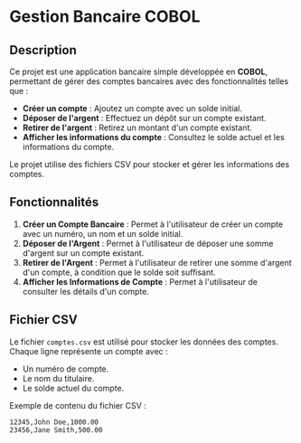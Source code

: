 
# Gestion Bancaire COBOL

## Description

Ce projet est une application bancaire simple développée en **COBOL**, permettant de gérer des comptes bancaires avec des fonctionnalités telles que :

- **Créer un compte** : Ajoutez un compte avec un solde initial.
- **Déposer de l'argent** : Effectuez un dépôt sur un compte existant.
- **Retirer de l'argent** : Retirez un montant d'un compte existant.
- **Afficher les informations du compte** : Consultez le solde actuel et les informations du compte.

Le projet utilise des fichiers CSV pour stocker et gérer les informations des comptes.

## Fonctionnalités

1. **Créer un Compte Bancaire** : Permet à l'utilisateur de créer un compte avec un numéro, un nom et un solde initial.
2. **Déposer de l'Argent** : Permet à l'utilisateur de déposer une somme d'argent sur un compte existant.
3. **Retirer de l'Argent** : Permet à l'utilisateur de retirer une somme d'argent d'un compte, à condition que le solde soit suffisant.
4. **Afficher les Informations de Compte** : Permet à l'utilisateur de consulter les détails d'un compte.

## Fichier CSV

Le fichier `comptes.csv` est utilisé pour stocker les données des comptes. Chaque ligne représente un compte avec :

- Un numéro de compte.
- Le nom du titulaire.
- Le solde actuel du compte.

Exemple de contenu du fichier CSV :
```csv
12345,John Doe,1000.00
23456,Jane Smith,500.00
